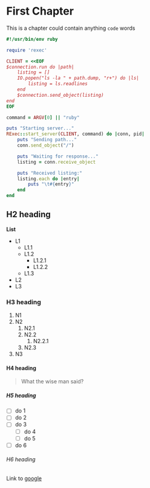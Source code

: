 # First Chapter

This is a chapter could contain anything `code`  words

```ruby
#!/usr/bin/env ruby

require 'rexec'

CLIENT = <<EOF
$connection.run do |path|
    listing = []
    IO.popen("ls -la " + path.dump, "r+") do |ls|
        listing = ls.readlines
    end
    $connection.send_object(listing)
end
EOF

command = ARGV[0] || "ruby"

puts "Starting server..."
RExec::start_server(CLIENT, command) do |conn, pid|
    puts "Sending path..."
    conn.send_object("/")

    puts "Waiting for response..."
    listing = conn.receive_object

    puts "Received listing:"
    listing.each do |entry|
        puts "\t#{entry}"
    end
end
```

## H2 heading

**List**

* L1
  * L1.1
  * L1.2
    * L1.2.1
    * L1.2.2
  * L1.3
* L2
* L3

### H3 heading

1. N1
2. N2
   1. N2.1
   2. N2.2
      1. N2.2.1
   3. N2.3
3. N3

#### H4 heading

> What the wise man said?

##### H5 heading

* [ ] do 1
* [ ] do 2
* [ ] do 3 
  * [ ] do 4
  * [ ] do 5
* [ ] do 6

###### H6 heading

Link to [google](/google.com)



